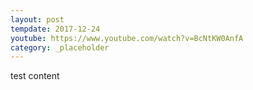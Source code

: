 ```yaml
---
layout: post
tempdate: 2017-12-24
youtube: https://www.youtube.com/watch?v=BcNtKW0AnfA
category: _placeholder
---
```

test content